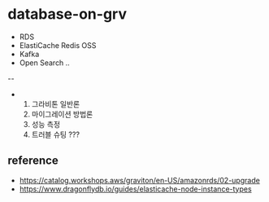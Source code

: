 # database-on-grv


* RDS
* ElastiCache Redis OSS
* Kafka
* Open Search ..


--

* 1. 그라비톤 일반론   
  2. 마이그레이션 방법론   
  3. 성능 측정   
  4. 트러블 슈팅 ???     
 


## reference ##

* https://catalog.workshops.aws/graviton/en-US/amazonrds/02-upgrade
* https://www.dragonflydb.io/guides/elasticache-node-instance-types
